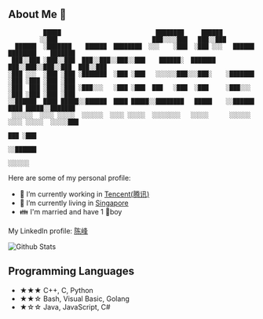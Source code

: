 ## About Me 👋

```
          █████                           ████████     ██████                              
         ░░███                           ███░░░░███   ███░░███                             
  ██████  ░███████    ██████  ████████  ░░░    ░███  ░███ ░░░   ██████  ████████    ███████
 ███░░███ ░███░░███  ███░░███░░███░░███    ██████░  ███████    ███░░███░░███░░███  ███░░███
░███ ░░░  ░███ ░███ ░███████  ░███ ░███   ░░░░░░███░░░███░    ░███████  ░███ ░███ ░███ ░███
░███  ███ ░███ ░███ ░███░░░   ░███ ░███  ███   ░███  ░███     ░███░░░   ░███ ░███ ░███ ░███
░░██████  ████ █████░░██████  ████ █████░░████████   █████    ░░██████  ████ █████░░███████
 ░░░░░░  ░░░░ ░░░░░  ░░░░░░  ░░░░ ░░░░░  ░░░░░░░░   ░░░░░      ░░░░░░  ░░░░ ░░░░░  ░░░░░███
                                                                                   ███ ░███
                                                                                  ░░██████ 
                                                                                   ░░░░░░  
```

<!--
**chen3feng/chen3feng** is a ✨ _special_ ✨ repository because its `README.md` (this file) appears on your GitHub profile.

Here are some ideas to get you started:

- 🔭 I’m currently working on ...
- 🌱 I’m currently learning ...
- 👯 I’m looking to collaborate on ...
- 🤔 I’m looking for help with ...
- 💬 Ask me about ...
- 📫 How to reach me: ...
- 😄 Pronouns: ...
- ⚡ Fun fact: ...
-->

Here are some of my personal profile:

- 🔭 I’m currently working in [Tencent(腾讯)](https://www.tencent.com/en-us/)
- 👯 I’m currently living in [Singapore]([https://www.google.com/maps/place/%E4%B8%AD%E5%9B%BD%E5%B9%BF%E4%B8%9C%E7%9C%81%E6%B7%B1%E5%9C%B3%E5%B8%82/@22.5551603,114.0538788,11z/](https://www.google.com/maps/@1.3307223,103.8743073,11.36z))
- 👪 I'm married and have 1 👦boy

My LinkedIn profile: [陈峰](https://www.linkedin.com/in/chen3feng/)

![Github Stats](https://github-readme-stats.vercel.app/api?username=chen3feng&show_icons=true)

## Programming Languages

- ★★★ C++, C, Python
- ★★☆ Bash, Visual Basic, Golang
- ★☆☆ Java, JavaScript, C#
